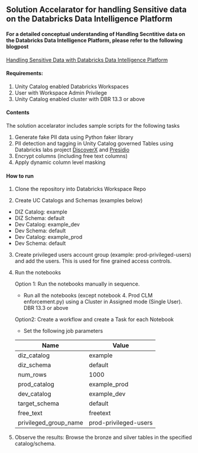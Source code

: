## Solution Accelarator for handling Sensitive data on the Databricks Data Intelligence Platform

#### For a detailed conceptual understanding of Handling Secntitive data on the Databricks Data Intelligence Platform, please refer to the following blogpost
[Handling Sensitive Data with Databricks Data Intelligence Platform]()

#### Requirements:

1. Unity Catalog enabled Databricks Workspaces
2. User with Workspace Admin Privilege
3. Unity Catalog  enabled cluster with DBR 13.3 or above


#### Contents

The solution accelarator includes sample scripts for the following tasks

1. Generate fake PII data using Python faker library
2. PII detection and tagging in Unity Catalog governed Tables using Databricks labs project [DiscoverX](https://github.com/databrickslabs/discoverx) and [Presidio](https://github.com/microsoft/presidio)
3. Encrypt columns (including free text columns)
4. Apply dynamic column level masking

#### How to run

1. Clone the repository into Databricks Workspace Repo

2. Create UC Catalogs and Schemas (examples below)
  - DIZ Catalog: example
  - DIZ Schema: default
  - Dev Catalog: example_dev
  - Dev Schema: default
  - Dev Catalog: example_prod
  - Dev Schema: default

3. Create privileged users account group (example: prod-privileged-users) and add the users. This is used for fine grained access controls.

4. Run the notebooks

    Option 1: Run the notebooks manually in sequence.
      - Run all the notebooks (except notebook 4. Prod CLM enforcement.py) using a Cluster in Assigned mode (Single User). DBR 13.3 or above
  
    Option2: Create a workflow and create a Task for each Notebook
      - Set the following job parameters

      | Name    | Value |
      | -------- | ------- |
      | diz_catalog  | example    |
      | diz_schema | default     |
      | num_rows    | 1000    |
      | prod_catalog    | example_prod    |
      | dev_catalog    | example_dev    |
      | target_schema    | default    |
      | free_text    | freetext    |
      | privileged_group_name    | prod-privileged-users    |

5. Observe the results: Browse the bronze and silver tables in the specified catalog/schema.


